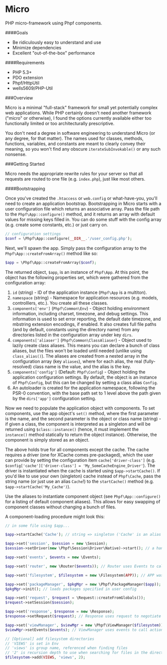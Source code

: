 Micro
=====

PHP micro-framework using Phpf components. 

####Goals

 * Be ridiculously easy to understand and use
 * Minimize dependencies
 * Excellent "out-of-the-box" performance

####Requirements

 * PHP 5.3+
 * PDO extension
 * Phpf/HttpUtil
 * wells5609/PHP-Util

###Overview

Micro is a minimal "full-stack" framework for small yet potentially complex web applications. While PHP certainly doesn't need another framework ("micro" or otherwise), I found the options currently available either too functionally limited or too architecturally prescriptive.

You don't need a degree in software engineering to understand Micro (or any degree, for that matter). The names used for classes, methods, functions, variables, and constants are meant to clearly convey their meaning, so you won't find any obscure `iterateSubInvokable()` or any such nonsense.


###Getting Started

Micro needs the appropriate rewrite rules for your server so that all requests are routed to one file (e.g. `index.php`), just like most others.

####Bootstrapping

Once you've created the `.htaccess` or `web.config` or what-have-you, you'll need to create an application bootstrap. Bootstrapping in Micro starts with a user configuration file which returns an associative array. Pass the file path to the `Phpf\App::configure()` method, and it returns an array with default values for missing keys filled in. You can do some stuff with the config array (e.g. create some constants, etc.) or just carry on. 

```php
// configuration settings
$conf = \Phpf\App::configure(__DIR__.'/user_config.php');
```

Next, we'll spawn the app. Simply pass the configuration array to the `Phpf\App::createFromArray()` method like so:

```php
$app = \Phpf\App::createFromArray($conf);
```

The returned object, `$app`, is an instance of `Phpf\App`. At this point, the object has the following properties set, which were gathered from the configuration array:
 1. `id` (string) - ID of the application instance (`Phpf\App` is a multiton).
 2. `namespace` (string) - Namespace for application resources (e.g. models, controlllers, etc.). You create all these classes.
 3. `components['env']` (`Phpf\Common\Env`) - Object holding environment information, including charset, timezone, and debug settings. This information is used to set error reporting, the default date timezone, and mbstring extension encodings, if enabled. It also creates full file paths (and by default, constants using the directory name) from any directories listed in the configuration array under key `dirs`.
 4. `components['aliaser']` (`Phpf\Common\ClassAliaser`) - Object used to lazily create class aliases. This means you can declare a bunch of class aliases, but the files won't be loaded until needed (unlike using `class_alias()`). The aliases are created from a nested array in the configuration array (key `aliases`), where for each alias, the real (fully-resolved) class name is the value, and the alias is the key.
 5. `components['config']` (Default: `Phpf\Config`) - Object holding the application configuration settings. By default, the object is an instance of `Phpf\Config`, but this can be changed by setting a class alias `Config`.
 6. An autoloader is created for the application namespace, following the PSR-0 convention, with the base path set to 1 level above the path given by the `dirs['app']` configuration setting.

Now we need to populate the application object with components. To set components, use the app object's `set()` method, where the first parameter is the name, and the second parameter is the object or class name (string) - if given a class, the component is interpreted as a singleton and will be returned using `$class::instance()` (hence, it must implement the `instance()` method statically to return the object instance). Otherwise, the component is simply stored as an object.

The above holds true for all components except the cache. The cache requires a driver (one for XCache comes pre-packaged), which the user can provide by setting the configuration item `cache['driver-class']` (e.g. `$config['cache']['driver-class'] = 'My_SomeCacheEngine_Driver'`). The driver is instantiated when the cache is started using `$app->startCache()`. If you'd like to use your own (singleton) cache instead of `Phpf\Cache`, pass the string name (or just use an alias `Cache`!) to the `startCache()` method (e.g. `$app->startCache('My_Cache')`).

Use the aliases to instantiate component object (see `Phpf\App::configure()` for a listing of default component aliases). This allows for easy swapping of component classes without changing a bunch of files.

A component-loading procedure might look this:

```php
// in some file using $app...

$app->startCache('Cache'); // string => singleton ('Cache' is an alias for 'Phpf\Cache').

$app->set('session', $session = new \Session);
$session->setDriver(new \Phpf\Session\Driver\Native)->start(); // a handler for native PHP sessions is pre-packaged

$app->set('events', $events = new \Events);

$app->set('router', new \Router($events)); // Router uses Events to call pre- and post-dispatch actions

$app->set('filesystem', $filesystem = new \Filesystem(APP)); // APP was set by Env via 'app' dir in config

$app->set('packageManager', $pkgMgr = new \Phpf\PackageManager($app));
$pkgMgr->init(); // loads packages specified in user config

$app->set('request', $request = \Request::createFromGlobals());
$request->setSession($session);

$app->set('response', $response = new \Response);
$response->setRequest($request); // Response uses request to negotiate content type

$app->set('viewManager', $viewMgr = new \Phpf\ViewManager($filesystem)); // ViewManager uses filesystem to locate views
$viewMgr->setEvents($events); // ViewManager uses events to call actions before rending views.

// [Optional] add filesystem directories
// 'VIEWS' is set in Env
// 'views' is group name, referenced when finding files
// '2' is recursion depth to use when searching for files in the directory.
$filesystem->add(VIEWS, 'views', 2);
```
